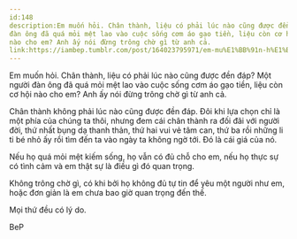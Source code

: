 ```yaml
---
id:148
description:Em muốn hỏi. Chân thành, liệu có phải lúc nào cũng được đền đáp? Một người
đàn ông đã quá mỏi mệt lao vào cuộc sống cơm áo gạo tiền, liệu còn cơ hội
nào cho em? Anh ấy nói đừng trông chờ gì từ anh cả.
link:https://iambep.tumblr.com/post/164023795971/em-mu%E1%BB%91n-h%E1%BB%8Fi-ch%C3%A2n-th%C3%A0nh-li%E1%BB%87u-c%C3%B3-ph%E1%BA%A3i-l%C3%BAc-n%C3%A0o-c%C5%A9ng
---
```


Em muốn hỏi. Chân thành, liệu có phải lúc nào cũng được đền đáp? Một người
đàn ông đã quá mỏi mệt lao vào cuộc sống cơm áo gạo tiền, liệu còn cơ hội
nào cho em? Anh ấy nói đừng trông chờ gì từ anh cả.

Chân thành không phải lúc nào cũng được đền đáp. Đôi khi lựa chọn chỉ là
một phía của chúng ta thôi, nhưng đem cái chân thành ra đối đãi với người
đời, thứ nhất bụng dạ thanh thản, thứ hai vui vẻ tâm can, thứ ba rồi những
li ti bé nhỏ ấy rồi tìm đến ta vào ngày ta không ngờ tới. Đó là cái giá
của nó.

Nếu họ quá mỏi mệt kiếm sống, họ vẫn có đủ chỗ cho em, nếu họ thực sự có
tình cảm và em thật sự là điều gì đó quan trọng.

Không trông chờ gì, có khi bởi họ không đủ tự tin để yêu một người như em,
hoặc đơn giản là em chưa bao giờ quan trọng đến thế.

Mọi thứ đều có lý do.

BeP
